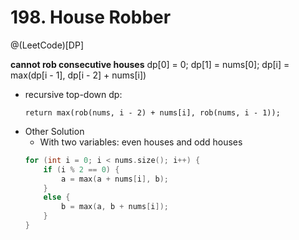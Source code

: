 # 198. House Robber
@(LeetCode)[DP]
 
**cannot rob consecutive houses**
dp[0] = 0;
dp[1] = nums[0];
dp[i] = max(dp[i - 1], dp[i - 2] + nums[i])

- recursive top-down dp: 
  ```
  return max(rob(nums, i - 2) + nums[i], rob(nums, i - 1));
  ```
- Other Solution
	- With two variables: even houses and odd houses
	```cpp
	for (int i = 0; i < nums.size(); i++) {
		if (i % 2 == 0) {
			a = max(a + nums[i], b);
		}
		else {
			b = max(a, b + nums[i]);
		}
	}
	```